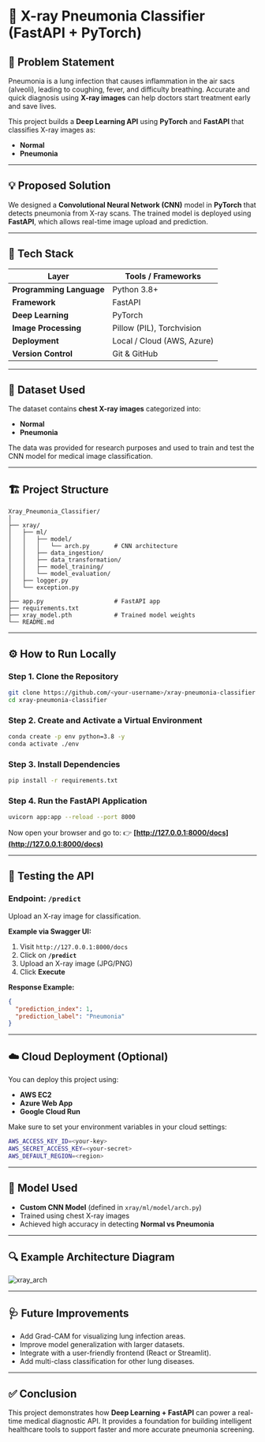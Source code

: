 # 🩻 X-ray Pneumonia Classifier (FastAPI + PyTorch)

## 🧠 Problem Statement

Pneumonia is a lung infection that causes inflammation in the air sacs (alveoli), leading to coughing, fever, and difficulty breathing.
Accurate and quick diagnosis using **X-ray images** can help doctors start treatment early and save lives.

This project builds a **Deep Learning API** using **PyTorch** and **FastAPI** that classifies X-ray images as:

* **Normal**
* **Pneumonia**

---

## 💡 Proposed Solution

We designed a **Convolutional Neural Network (CNN)** model in **PyTorch** that detects pneumonia from X-ray scans.
The trained model is deployed using **FastAPI**, which allows real-time image upload and prediction.

---

## 🧰 Tech Stack

| Layer                    | Tools / Frameworks         |
| ------------------------ | -------------------------- |
| **Programming Language** | Python 3.8+                |
| **Framework**            | FastAPI                    |
| **Deep Learning**        | PyTorch                    |
| **Image Processing**     | Pillow (PIL), Torchvision  |
| **Deployment**           | Local / Cloud (AWS, Azure) |
| **Version Control**      | Git & GitHub               |

---

## 🧬 Dataset Used

The dataset contains **chest X-ray images** categorized into:

* **Normal**
* **Pneumonia**

The data was provided for research purposes and used to train and test the CNN model for medical image classification.

---

## 🏗️ Project Structure

```
Xray_Pneumonia_Classifier/
│
├── xray/
│   ├── ml/
│   │   ├── model/
│   │   │   └── arch.py       # CNN architecture
│   │   ├── data_ingestion/
│   │   ├── data_transformation/
│   │   ├── model_training/
│   │   └── model_evaluation/
│   ├── logger.py
│   └── exception.py
│
├── app.py                    # FastAPI app
├── requirements.txt
├── xray_model.pth            # Trained model weights
└── README.md
```

---

## ⚙️ How to Run Locally

### Step 1. Clone the Repository

```bash
git clone https://github.com/<your-username>/xray-pneumonia-classifier.git
cd xray-pneumonia-classifier
```

### Step 2. Create and Activate a Virtual Environment

```bash
conda create -p env python=3.8 -y
conda activate ./env
```

### Step 3. Install Dependencies

```bash
pip install -r requirements.txt
```

### Step 4. Run the FastAPI Application

```bash
uvicorn app:app --reload --port 8000
```

Now open your browser and go to:
👉 **[http://127.0.0.1:8000/docs](http://127.0.0.1:8000/docs)**

---

## 🧪 Testing the API

### Endpoint: `/predict`

Upload an X-ray image for classification.

**Example via Swagger UI:**

1. Visit `http://127.0.0.1:8000/docs`
2. Click on **`/predict`**
3. Upload an X-ray image (JPG/PNG)
4. Click **Execute**

**Response Example:**

```json
{
  "prediction_index": 1,
  "prediction_label": "Pneumonia"
}
```

---

## ☁️ Cloud Deployment (Optional)

You can deploy this project using:

* **AWS EC2**
* **Azure Web App**
* **Google Cloud Run**

Make sure to set your environment variables in your cloud settings:

```bash
AWS_ACCESS_KEY_ID=<your-key>
AWS_SECRET_ACCESS_KEY=<your-secret>
AWS_DEFAULT_REGION=<region>
```

---

## 🧩 Model Used

* **Custom CNN Model** (defined in `xray/ml/model/arch.py`)
* Trained using chest X-ray images
* Achieved high accuracy in detecting **Normal vs Pneumonia**

---

## 🔍 Example Architecture Diagram

![xray\_arch](https://user-images.githubusercontent.com/71321529/216753362-aeb34400-d21d-4b21-b2ce-63b86a47b594.jpg)

---

## 🩺 Future Improvements

* Add Grad-CAM for visualizing lung infection areas.
* Improve model generalization with larger datasets.
* Integrate with a user-friendly frontend (React or Streamlit).
* Add multi-class classification for other lung diseases.

---

## ✅ Conclusion

This project demonstrates how **Deep Learning + FastAPI** can power a real-time medical diagnostic API.
It provides a foundation for building intelligent healthcare tools to support faster and more accurate pneumonia screening.

